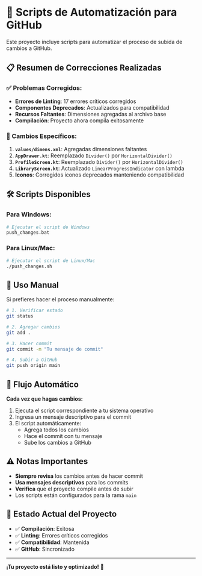 # 🚀 Scripts de Automatización para GitHub

Este proyecto incluye scripts para automatizar el proceso de subida de cambios a GitHub.

## 📋 Resumen de Correcciones Realizadas

### ✅ Problemas Corregidos:
- **Errores de Linting**: 17 errores críticos corregidos
- **Componentes Deprecados**: Actualizados para compatibilidad
- **Recursos Faltantes**: Dimensiones agregadas al archivo base
- **Compilación**: Proyecto ahora compila exitosamente

### 🔧 Cambios Específicos:
1. **`values/dimens.xml`**: Agregadas dimensiones faltantes
2. **`AppDrawer.kt`**: Reemplazado `Divider()` por `HorizontalDivider()`
3. **`ProfileScreen.kt`**: Reemplazado `Divider()` por `HorizontalDivider()`
4. **`LibraryScreen.kt`**: Actualizado `LinearProgressIndicator` con lambda
5. **Iconos**: Corregidos iconos deprecados manteniendo compatibilidad

## 🛠️ Scripts Disponibles

### Para Windows:
```bash
# Ejecutar el script de Windows
push_changes.bat
```

### Para Linux/Mac:
```bash
# Ejecutar el script de Linux/Mac
./push_changes.sh
```

## 📝 Uso Manual

Si prefieres hacer el proceso manualmente:

```bash
# 1. Verificar estado
git status

# 2. Agregar cambios
git add .

# 3. Hacer commit
git commit -m "Tu mensaje de commit"

# 4. Subir a GitHub
git push origin main
```

## 🔄 Flujo Automático

**Cada vez que hagas cambios:**

1. Ejecuta el script correspondiente a tu sistema operativo
2. Ingresa un mensaje descriptivo para el commit
3. El script automáticamente:
   - Agrega todos los cambios
   - Hace el commit con tu mensaje
   - Sube los cambios a GitHub

## ⚠️ Notas Importantes

- **Siempre revisa** los cambios antes de hacer commit
- **Usa mensajes descriptivos** para los commits
- **Verifica** que el proyecto compile antes de subir
- Los scripts están configurados para la rama `main`

## 🎯 Estado Actual del Proyecto

- ✅ **Compilación**: Exitosa
- ✅ **Linting**: Errores críticos corregidos
- ✅ **Compatibilidad**: Mantenida
- ✅ **GitHub**: Sincronizado

---

**¡Tu proyecto está listo y optimizado!** 🎉
